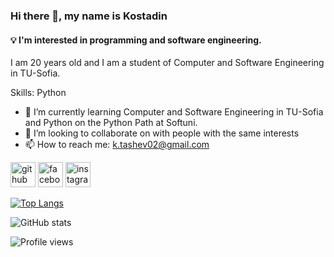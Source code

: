 ### Hi there 👋, my name is Kostadin
#### 💡 I'm interested in programming and software engineering.


I am 20 years old and I am a student of Computer and Software Engineering in TU-Sofia.

Skills: Python

- 🌱 I’m currently learning Computer and Software Engineering in TU-Sofia and Python on the Python Path at Softuni. 
- 👯 I’m looking to collaborate on with people with the same interests 
- 📫 How to reach me: k.tashev02@gmail.com 


[<img src='https://cdn.jsdelivr.net/npm/simple-icons@3.0.1/icons/github.svg' alt='github' height='40'>](https://github.com/KostadinTashev)  [<img src='https://cdn.jsdelivr.net/npm/simple-icons@3.0.1/icons/facebook.svg' alt='facebook' height='40'>]([https://www.facebook.com/KostadinTashev](https://www.facebook.com/hooligan02/))  [<img src='https://cdn.jsdelivr.net/npm/simple-icons@3.0.1/icons/instagram.svg' alt='instagram' height='40'>](https://www.instagram.com/koceto.02/)  

[![Top Langs](https://github-readme-stats.vercel.app/api/top-langs/?username=KostadinTashev)](https://github.com/anuraghazra/github-readme-stats)

![GitHub stats](https://github-readme-stats.vercel.app/api?username=KostadinTashev&show_icons=true&count_private=true)  

![Profile views](https://gpvc.arturio.dev/KostadinTashev)  
